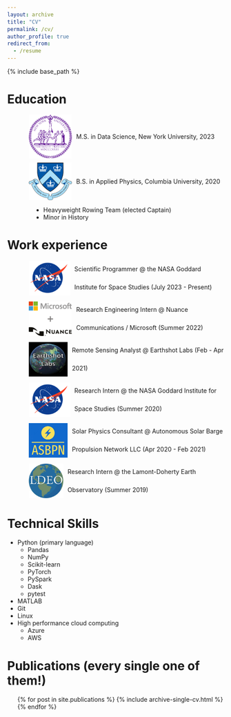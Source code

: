 ```yaml
---
layout: archive
title: "CV"
permalink: /cv/
author_profile: true
redirect_from:
  - /resume
---
```


{% include base_path %}

<style>
  
  .education-item {
    display: flex;
    align-items: center;
    margin-bottom: 10px;
  }

  .education-icon {
    margin-right: 10px;
    width: 100px; 
    height: auto;
  }

  .education-list {
      list-style-type: none;
    padding: 0;
    margin-left: 50px; 
  }

  .work-item {
    display: flex;
    align-items: center;
    margin-bottom: 10px;
    line-height: 3;
  }

  .work-icon {
    margin-right: 10px;
    width: 100px;
    height: 80px;
  }

  .work-list {
    list-style-type: none;
    padding: 0;
    margin-left: 50px; 
  }

  .indented-list {
    margin-left: 60px; /* Adjust this value to control the indentation */
  }

</style>

Education
======

<ul class="education-list">
  
  <div class="education-item">
    <img class="education-icon" src="/images/nyu_seal.png" alt="NYU Seal">
    M.S. in Data Science, New York University, 2023
  </div>

  <div class="education-item">
    <img class="education-icon" src="/images/columbia_seal.png" alt="Columbia Seal">
    B.S. in Applied Physics, Columbia University, 2020
  </div>

</ul>

<ul class="indented-list">
  <li>Heavyweight Rowing Team (elected Captain)</li>
  <li>Minor in History</li>
</ul>

Work experience
======

<ul class="work-list">
  <li class="work-item">
    <img class="work-icon" src="/images/nasa_meatball_square.png" alt="NASA Meatball">
    Scientific Programmer @ the NASA Goddard Institute for Space Studies (July 2023 - Present)
  </li>
  <li class="work-item">
    <img class="work-icon" src="/images/nuance_microsoft.webp" alt="Nuance + Microsoft">
    Research Engineering Intern @ Nuance Communications / Microsoft (Summer 2022)
  </li>
  <li class="work-item">
    <img class="work-icon" src="/images/earthshot_labs_square.jpg" alt="Earthshot Lab">
    Remote Sensing Analyst @ Earthshot Labs (Feb - Apr 2021)
  </li>
  <li class="work-item">
    <img class="work-icon" src="/images/nasa_meatball_square.png" alt="NASA Meatball">
    Research Intern @ the NASA Goddard Institute for Space Studies (Summer 2020)
  </li>
  <li class="work-item">
    <img class="work-icon" src="/images/asbpn_square.jpg" alt="ASBPN">
    Solar Physics Consultant @ Autonomous Solar Barge Propulsion Network LLC (Apr 2020 - Feb 2021)
  </li>
  <li class="work-item">
    <img class="work-icon" src="/images/lamont_doherty.jpeg" alt="LDEO">
    Research Intern @ the Lamont-Doherty Earth Observatory (Summer 2019)
  </li>
</ul>

<!-- * Non-technical
  * I've worked as a rowing coach (summer 2015/2016, spring 2018)
  * My first job was in a restaurant, running tables, doing deliveries, and expediting food (summer 2014)
   -->

Technical Skills
======
* Python (primary language)
  * Pandas
  * NumPy
  * Scikit-learn
  * PyTorch
  * PySpark
  * Dask 
  * pytest
* MATLAB
* Git
* Linux
* High performance cloud computing
  * Azure
  * AWS

Publications (every single one of them!)
======
  <ul>{% for post in site.publications %}
    {% include archive-single-cv.html %}
  {% endfor %}</ul>
